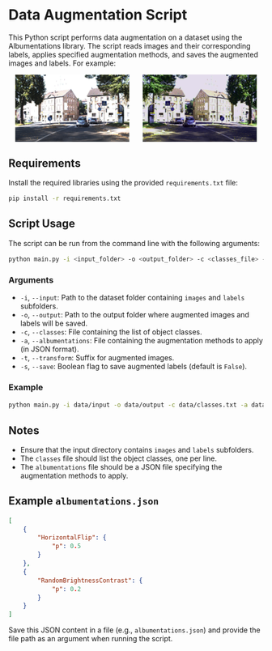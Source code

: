 # Data Augmentation Script

This Python script performs data augmentation on a dataset using the Albumentations library. The script reads images and their corresponding labels, applies specified augmentation methods, and saves the augmented images and labels. For example:

<div style="display: flex; justify-content: space-around;">
    <img src="data/main-ds/images/00001.jpg" alt="Contour Detector Results" width="45%">
    <img src="data/result-ds/images/00001_aug_custom.png" alt="Contour Detector Results" width="45%">
</div>

## Requirements

Install the required libraries using the provided `requirements.txt` file:

```bash
pip install -r requirements.txt
```


## Script Usage

The script can be run from the command line with the following arguments:

```bash
python main.py -i <input_folder> -o <output_folder> -c <classes_file> -a <albumentations_file> -t <transform_suffix> [-s <save_flag>]
```

### Arguments

- `-i`, `--input`: Path to the dataset folder containing `images` and `labels` subfolders.
- `-o`, `--output`: Path to the output folder where augmented images and labels will be saved.
- `-c`, `--classes`: File containing the list of object classes.
- `-a`, `--albumentations`: File containing the augmentation methods to apply (in JSON format).
- `-t`, `--transform`: Suffix for augmented images.
- `-s`, `--save`: Boolean flag to save augmented labels (default is `False`).

### Example

```bash
python main.py -i data/input -o data/output -c data/classes.txt -a data/albumentations.json -t aug -s True
```

## Notes

- Ensure that the input directory contains `images` and `labels` subfolders.
- The `classes` file should list the object classes, one per line.
- The `albumentations` file should be a JSON file specifying the augmentation methods to apply.

## Example `albumentations.json`

```json
[
    {
        "HorizontalFlip": {
            "p": 0.5
        }
    },
    {
        "RandomBrightnessContrast": {
            "p": 0.2
        }
    }
]
```

Save this JSON content in a file (e.g., `albumentations.json`) and provide the file path as an argument when running the script.
